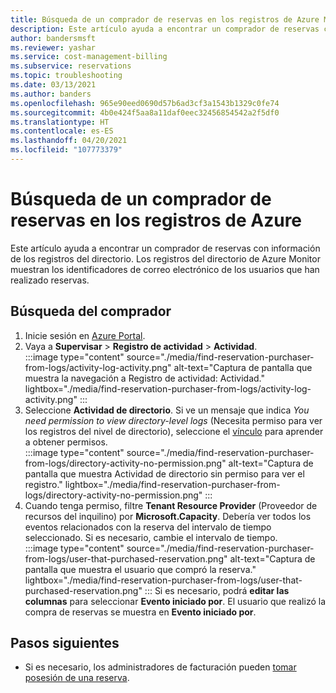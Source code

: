```yaml
---
title: Búsqueda de un comprador de reservas en los registros de Azure Monitor
description: Este artículo ayuda a encontrar un comprador de reservas con información de los registros de Azure Monitor.
author: bandersmsft
ms.reviewer: yashar
ms.service: cost-management-billing
ms.subservice: reservations
ms.topic: troubleshooting
ms.date: 03/13/2021
ms.author: banders
ms.openlocfilehash: 965e90eed0690d57b6ad3cf3a1543b1329c0fe74
ms.sourcegitcommit: 4b0e424f5aa8a11daf0eec32456854542a2f5df0
ms.translationtype: HT
ms.contentlocale: es-ES
ms.lasthandoff: 04/20/2021
ms.locfileid: "107773379"
---
```

# <a name="find-a-reservation-purchaser-from-azure-logs"></a>Búsqueda de un comprador de reservas en los registros de Azure

Este artículo ayuda a encontrar un comprador de reservas con información de los registros del directorio. Los registros del directorio de Azure Monitor muestran los identificadores de correo electrónico de los usuarios que han realizado reservas.

## <a name="find-the-purchaser"></a>Búsqueda del comprador

1. Inicie sesión en [Azure Portal](https://portal.azure.com).
1. Vaya a **Supervisar** > **Registro de actividad** > **Actividad**.  
    :::image type="content" source="./media/find-reservation-purchaser-from-logs/activity-log-activity.png" alt-text="Captura de pantalla que muestra la navegación a Registro de actividad: Actividad." lightbox="./media/find-reservation-purchaser-from-logs/activity-log-activity.png" :::
1. Seleccione **Actividad de directorio**. Si ve un mensaje que indica *You need permission to view directory-level logs* (Necesita permiso para ver los registros del nivel de directorio), seleccione el [vínculo](../../role-based-access-control/elevate-access-global-admin.md) para aprender a obtener permisos.  
    :::image type="content" source="./media/find-reservation-purchaser-from-logs/directory-activity-no-permission.png" alt-text="Captura de pantalla que muestra Actividad de directorio sin permiso para ver el registro." lightbox="./media/find-reservation-purchaser-from-logs/directory-activity-no-permission.png" :::
1. Cuando tenga permiso, filtre **Tenant Resource Provider** (Proveedor de recursos del inquilino) por **Microsoft.Capacity**. Debería ver todos los eventos relacionados con la reserva del intervalo de tiempo seleccionado. Si es necesario, cambie el intervalo de tiempo.  
    :::image type="content" source="./media/find-reservation-purchaser-from-logs/user-that-purchased-reservation.png" alt-text="Captura de pantalla que muestra el usuario que compró la reserva." lightbox="./media/find-reservation-purchaser-from-logs/user-that-purchased-reservation.png" :::
    Si es necesario, podrá **editar las columnas** para seleccionar **Evento iniciado por**.
   El usuario que realizó la compra de reservas se muestra en **Evento iniciado por**.

## <a name="next-steps"></a>Pasos siguientes

- Si es necesario, los administradores de facturación pueden [tomar posesión de una reserva](view-reservations.md#how-billing-administrators-can-view-or-manage-reservations).
